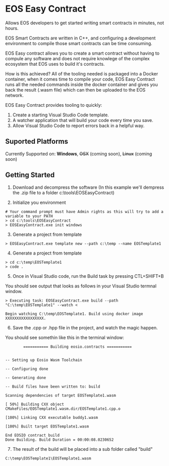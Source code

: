 EOS Easy Contract
============

Allows EOS developers to get started writing smart contracts in minutes, not hours. 

EOS Smart Contracts are written in C++, and configuring a development environment to compile those smart contracts can be time consuming. 

EOS Easy contract allows you to create a smart contract without having to compule any software and does not require knowlege of the complex ecosystem that EOS uses to build it's contracts. 

How is this achieved? All of the tooling needed is packaged into a Docker container, when it comes time to compile your code, EOS Easy Contract runs all the needed commands inside the docker container and gives you back the result (.wasm file) which can then be uploaded to the EOS network. 

EOS Easy Contract provides tooling to quickly:
1. Create a starting Visual Studio Code template. 
2. A watcher application that will build your code every time you save. 
3. Allow Visual Studio Code to report errors back in a helpful way. 

Suported Platforms
------------
Currently Supported on: __Windows__, ~~OSX~~ (coming soon), ~~Linux~~ (coming soon)


Getting Started
------------

1. Download and decompress the software (In this example we'll dempress the .zip file to a folder c:\tools\EOSEasyContract)

2. Initialize you environment

```
# Your command prompt must have Admin rights as this will try to add a variable to your PATH
> cd c:\tools\EOSEasyContract
> EOSEasyContract.exe init windows
````

3. Generate a project from template

```
> EOSEasyContract.exe template new --path c:\temp --name EOSTemplate1
````

4. Generate a project from template

```
> cd c:\temp\EOSTemplate1
> code .
````

5. Once in Visual Studio code, run the Build task by pressing CTL+SHIFT+B

You should see output that looks as follows in your Visual Studio termnal window. 

```
> Executing task: EOSEasyContract.exe build --path "C:\temp\EOSTemplate1" --watch <

Begin watching C:\temp\EOSTemplate1. Build using docker image XXXXXXXXXXXXXXXXX.
```

6. Save the .cpp or .hpp file in the project, and watch the magic happen. 

You should see somethin like this in the terminal window:

```
        =========== Building eosio.contracts ===========


-- Setting up Eosio Wasm Toolchain

-- Configuring done

-- Generating done

-- Build files have been written to: build

Scanning dependencies of target EOSTemplate1.wasm

[ 50%] Building CXX object CMakeFiles/EOSTemplate1.wasm.dir/EOSTemplate1.cpp.o

[100%] Linking CXX executable buddy1.wasm

[100%] Built target EOSTemplate1.wasm

End EOSIO contract build
Done Building. Build Duration = 00:00:08.0230652
```

7. The result of the build will be placed into a sub folder called "build" 

```
C:\temp\EOSTemplate1\EOSTemplate1.wasm
```
